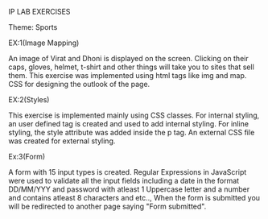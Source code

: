 IP LAB EXERCISES

Theme: Sports

EX:1(Image Mapping)

An image of Virat and Dhoni is displayed on the screen. Clicking on their caps, gloves, helmet, t-shirt and other things will take you to sites that sell them. This exercise was implemented using html tags like img and map. CSS for designing the outlook of the page.

EX:2(Styles)

This exercise is implemented mainly using CSS classes. For internal styling, an user defined tag is created and used to add internal styling. For inline styling, the style attribute was added inside the p tag. An external CSS file was created for external styling. 

Ex:3(Form)

A form with 15 input types is created. Regular Expressions in JavaScript were used to validate all the input fields including a date in the format DD/MM/YYY and password with atleast 1 Uppercase letter and a number and contains atleast 8 characters and etc.., When the form is submitted you will be redirected to another page saying "Form submitted".
